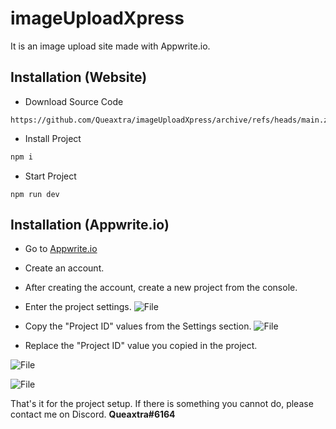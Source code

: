 
# imageUploadXpress

It is an image upload site made with Appwrite.io.


## Installation (Website)

- Download Source Code
```
https://github.com/Queaxtra/imageUploadXpress/archive/refs/heads/main.zip
```

- Install Project
```js
npm i
```

- Start Project
```
npm run dev
```
## Installation (Appwrite.io)

- Go to [Appwrite.io](https://appwrite.io/)
- Create an account.
- After creating the account, create a new project from the console.
- Enter the project settings.
![File](https://i.imgur.com/JvkZv80.png)

- Copy the "Project ID" values ​​from the Settings section.
![File](https://i.imgur.com/NmApCtq.png)

- Replace the "Project ID" value you copied in the project.

![File](https://i.imgur.com/Zng6RVC.png)

![File](https://i.imgur.com/qj0LQBO.png)

That's it for the project setup. If there is something you cannot do, please contact me on Discord.
**Queaxtra#6164**
